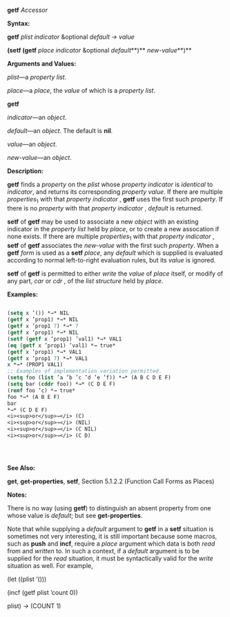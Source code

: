 **getf** *Accessor* 



**Syntax:** 



**getf** *plist indicator* &amp;optional *default → value* 



**(setf (getf** *place indicator* &amp;optional *default***)** *new-value***)** 



**Arguments and Values:** 



*plist*—a *property list*. 



*place*—a *place*, the *value* of which is a *property list*. 







 



 



**getf** 



*indicator*—an *object*. 



*default*—an *object*. The default is **nil**. 



*value*—an *object*. 



*new-value*—an *object*. 



**Description:** 



**getf** finds a *property* on the *plist* whose *property indicator* is *identical* to *indicator*, and returns its corresponding *property value*. If there are multiple *properties*<sub>1</sub> with that *property indicator* , **getf** uses the first such *property*. If there is no *property* with that *property indicator* , *default* is returned. 



**setf** of **getf** may be used to associate a new *object* with an existing indicator in the *property list* held by *place*, or to create a new assocation if none exists. If there are multiple *properties*<sub>1</sub> with that *property indicator* , **setf** of **getf** associates the *new-value* with the first such *property*. When a **getf** *form* is used as a **setf** *place*, any *default* which is supplied is evaluated according to normal left-to-right evaluation rules, but its *value* is ignored. 



**setf** of **getf** is permitted to either *write* the *value* of *place* itself, or modify of any part, *car* or *cdr* , of the *list structure* held by *place*. 



**Examples:**
```lisp
 
(setq x ’()) *→* NIL 
(getf x ’prop1) *→* NIL 
(getf x ’prop1 7) *→* 7 
(getf x ’prop1) *→* NIL 
(setf (getf x ’prop1) ’val1) *→* VAL1 
(eq (getf x ’prop1) ’val1) *→ true* 
(getf x ’prop1) *→* VAL1 
(getf x ’prop1 7) *→* VAL1 
x *→* (PROP1 VAL1) 
;; Examples of implementation variation permitted. 
(setq foo (list ’a ’b ’c ’d ’e ’f)) *→* (A B C D E F) 
(setq bar (cddr foo)) *→* (C D E F) 
(remf foo ’c) *→ true* 
foo *→* (A B E F) 
bar 
*→* (C D E F) 
<i><sup>or</sup>→</i> (C) 
<i><sup>or</sup>→</i> (NIL) 
<i><sup>or</sup>→</i> (C NIL) 
<i><sup>or</sup>→</i> (C D) 

 
 

```
**See Also:** 



**get**, **get-properties**, **setf**, Section 5.1.2.2 (Function Call Forms as Places) 



**Notes:** 



There is no way (using **getf**) to distinguish an absent property from one whose value is *default*; but see **get-properties**. 



Note that while supplying a *default* argument to **getf** in a **setf** situation is sometimes not very interesting, it is still important because some macros, such as **push** and **incf**, require a *place* argument which data is both *read* from and *written* to. In such a context, if a *default* argument is to be supplied for the *read* situation, it must be syntactically valid for the *write* situation as well. For example, 



(let ((plist ’())) 



(incf (getf plist ’count 0)) 



plist) *→* (COUNT 1) 



